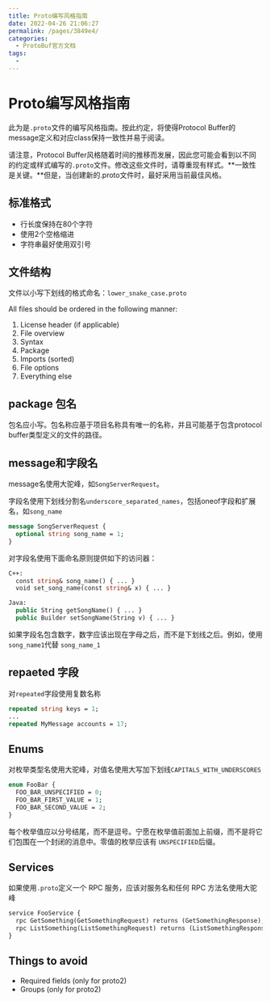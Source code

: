 ```yaml
---
title: Proto编写风格指南
date: 2022-04-26 21:06:27
permalink: /pages/3849e4/
categories:
  - ProtoBuf官方文档
tags:
  - 
---
```

# Proto编写风格指南

此为是`.proto`文件的编写风格指南。按此约定，将使得Protocol Buffer的message定义和对应class保持一致性并易于阅读。

请注意，Protocol Buffer风格随着时间的推移而发展，因此您可能会看到以不同的约定或样式编写的`.proto`文件。修改这些文件时，请尊重现有样式。**一致性是关键。**但是，当创建新的.proto文件时，最好采用当前最佳风格。

## 标准格式

* 行长度保持在80个字符
* 使用2个空格缩进
* 字符串最好使用双引号

## 文件结构

文件以小写下划线的格式命名：`lower_snake_case.proto`

All files should be ordered in the following manner:

1. License header (if applicable)
2. File overview
3. Syntax
4. Package
5. Imports (sorted)
6. File options
7. Everything else

## package 包名

包名应小写。包名称应基于项目名称具有唯一的名称，并且可能基于包含protocol buffer类型定义的文件的路径。

## message和字段名

message名使用大驼峰，如`SongServerRequest`。

字段名使用下划线分割名`underscore_separated_names`，包括oneof字段和扩展名，如`song_name`

```protobuf
message SongServerRequest {
  optional string song_name = 1;
}
```

对字段名使用下面命名原则提供如下的访问器：

```protobuf
C++:
  const string& song_name() { ... }
  void set_song_name(const string& x) { ... }

Java:
  public String getSongName() { ... }
  public Builder setSongName(String v) { ... }
```

如果字段名包含数字，数字应该出现在字母之后，而不是下划线之后。例如，使用 `song_name1`代替 `song_name_1`

## repaeted 字段

对`repeated`字段使用复数名称

```protobuf
repeated string keys = 1;
...
repeated MyMessage accounts = 17;
```

## Enums

对枚举类型名使用大驼峰，对值名使用大写加下划线`CAPITALS_WITH_UNDERSCORES`

```protobuf
enum FooBar {
  FOO_BAR_UNSPECIFIED = 0;
  FOO_BAR_FIRST_VALUE = 1;
  FOO_BAR_SECOND_VALUE = 2;
}
```

每个枚举值应以分号结尾，而不是逗号。宁愿在枚举值前面加上前缀，而不是将它们包围在一个封闭的消息中。零值的枚举应该有 `UNSPECIFIED`后缀。

## Services

如果使用`.proto`定义一个 RPC 服务，应该对服务名和任何 RPC 方法名使用大驼峰

```protobuf
service FooService {
  rpc GetSomething(GetSomethingRequest) returns (GetSomethingResponse);
  rpc ListSomething(ListSomethingRequest) returns (ListSomethingResponse);
}
```

## Things to avoid

- Required fields (only for proto2)
- Groups (only for proto2)

